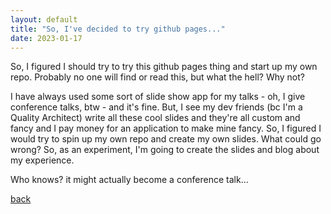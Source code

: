 ```yaml
---
layout: default
title: "So, I've decided to try github pages..."
date: 2023-01-17
---
```


So, I figured I should try to try this github pages thing and start up my own repo.  Probably no one will find or read this, but what the hell?  Why not?

I have always used some sort of slide show app for my talks - oh, I give conference talks, btw - and it's fine.  But, I see my dev friends (bc I'm a Quality Architect) write all these cool slides and they're all custom and fancy and I pay money for an application to make mine fancy.  So, I figured I would try to spin up my own repo and create my own slides.  What could go wrong?  So, as an experiment, I'm going to create the slides and blog about my experience.

Who knows?  it might actually become a conference talk...



[back](./)

